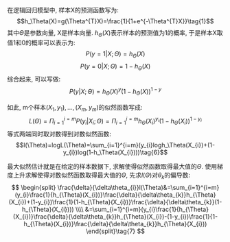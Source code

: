 在逻辑回归模型中, 样本X的预测函数写为:
$$h_\Theta(X)=g(\Theta^{T}X)=\frac{1}{1+e^{-\Theta^{T}X}}\tag{1}$$
其中$\Theta$是参数向量, X是样本向量. $h_\Theta(X)$表示样本的预测值为1的概率, 于是样本X取值1和0的概率可以表示为:
$$P(y=1|X;\Theta)=h_\Theta(X)\tag{2}$$
$$P(y=0|X;\Theta)=1-h_\Theta(X)\tag{3}$$
综合起来, 可以写做:
$$P(y|X;\Theta)=h_\Theta(X)^{y}(1-h_\Theta(X))^{1-y}\tag{4}$$

如此, m个样本$(X_1,y_1),...,(X_m,y_m)$的似然函数写成:
$$L(\Theta)=\Pi_{i=1}^{i=m}P(y_i|X_i;\Theta)=\Pi_{i=1}^{i=m}h_\Theta(X_i)^{y_i}(1-h_\Theta(X_i))^{1-y_i}\tag{5}$$
等式两端同时取对数得到对数似然函数:
$$l(\Theta)=logL(\Theta)=\sum_{i=1}^{i=m}(y_{i}logh_\Theta(X_{i})+(1-y_{i})log(1-h_\Theta(X_{i})))\tag{6}$$

最大似然估计就是在给定的样本数据下, 求解使得似然函数取得最大值的$\Theta$. 使用梯度上升求解使得对数似然函数取得最大值的$\Theta$, 先求$l(\Theta)$对$\theta_{k}$的偏导数:  
$$
\begin{split}
\frac{\delta}{\delta\theta_{i}}l(\Theta)&=\sum_{i=1}^{i=m}(y_{i}\frac{1}{h_{\Theta}(X_{i})}\frac{\delta}{\delta\theta_{k}}h_{\Theta}(X_{i})+(1-y_{i})\frac{1}{1-h_{\Theta}(X_{i})}\frac{\delta}{\delta\theta_{k}}(1-h_{\Theta}(X_{i}))) \\\\
&=\sum_{i=1}^{i=m}(y_{i}\frac{1}{h_{\Theta}(X_{i})}\frac{\delta}{\delta\theta_{k}}h_{\Theta}(X_{i})-(1-y_{i})\frac{1}{1-h_{\Theta}(X_{i})}\frac{\delta}{\delta\theta_{k}}h_{\Theta}(X_{i}))
\end{split}\tag{7}
$$
